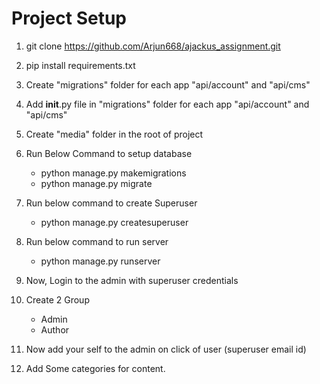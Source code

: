 Project Setup
=========================


1. git clone https://github.com/Arjun668/ajackus_assignment.git
2. pip install requirements.txt
3. Create "migrations" folder for each app "api/account" and "api/cms"
4. Add __init__.py file in "migrations" folder for each app "api/account" and "api/cms" 
5. Create "media" folder in the root of project

6. Run Below Command to setup database
    * python manage.py makemigrations
    * python manage.py migrate
    
7. Run below command to create Superuser 
    * python manage.py createsuperuser
    
8. Run below command to run server
    * python manage.py runserver
    
9. Now, Login to the admin with superuser credentials
10. Create 2 Group
    * Admin
    * Author
    
11. Now add your self to the admin on click of user (superuser email id) 
12. Add Some categories for content.

    
